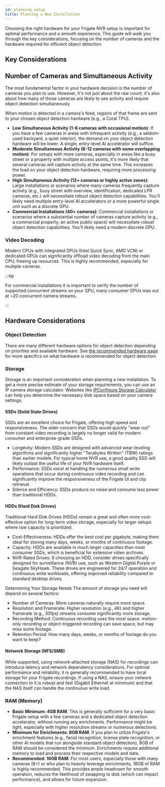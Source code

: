 ```yaml
---
id: planning_setup
title: Planning a New Installation
---
```


Choosing the right hardware for your Frigate NVR setup is important for optimal performance and a smooth experience. This guide will walk you through the key considerations, focusing on the number of cameras and the hardware required for efficient object detection.

## Key Considerations

## Number of Cameras and Simultaneous Activity

The most fundamental factor in your hardware decision is the number of cameras you plan to use. However, it's not just about the raw count; it's also about how many of those cameras are likely to see activity and require object detection simultaneously.

When motion is detected in a camera's feed, regions of that frame are sent to your chosen object detection hardware (e.g., a Coral TPU).

- **Low Simultaneous Activity (1-6 cameras with occasional motion)**: If you have a few cameras in areas with infrequent activity (e.g., a seldom-used backyard, a quiet interior), the demand on your object detection hardware will be lower. A single, entry-level AI accelerator will suffice.
- **Moderate Simultaneous Activity (6-12 cameras with some overlapping motion)**: For setups with more cameras, especially in areas like a busy street or a property with multiple access points, it's more likely that several cameras will capture activity at the same time. This increases the load on your object detection hardware, requiring more processing power.
- **High Simultaneous Activity (12+ cameras or highly active zones)**: Large installations or scenarios where many cameras frequently capture activity (e.g., busy street with overview, identification, dedicated LPR cameras, etc.) will necessitate robust object detection capabilities. You'll likely need multiple entry-level AI accelerators or a more powerful single unit such as a discrete GPU.
- **Commercial Installations (40+ cameras)**: Commercial installations or scenarios where a substantial number of cameras capture activity (e.g., a commercial property, an active public space) will necessitate robust object detection capabilities. You'll likely need a modern discrete GPU.

### Video Decoding

Modern CPUs with integrated GPUs (Intel Quick Sync, AMD VCN) or dedicated GPUs can significantly offload video decoding from the main CPU, freeing up resources. This is highly recommended, especially for multiple cameras.

:::tip

For commercial installations it is important to verify the number of supported concurrent streams on your GPU, many consumer GPUs max out at ~20 concurrent camera streams.

:::

## Hardware Considerations

### Object Detection

There are many different hardware options for object detection depending on priorities and available hardware. See [the recommended hardware page](./hardware.md#detectors) for more specifics on what hardware is recommended for object detection.

### Storage

Storage is an important consideration when planning a new installation. To get a more precise estimate of your storage requirements, you can use an IP camera storage calculator. Websites like [IPConfigure Storage Calculator](https://calculator.ipconfigure.com/) can help you determine the necessary disk space based on your camera settings.


#### SSDs (Solid State Drives)

SSDs are an excellent choice for Frigate, offering high speed and responsiveness. The older concern that SSDs would quickly "wear out" from constant video recording is largely no longer valid for modern consumer and enterprise-grade SSDs.

- Longevity: Modern SSDs are designed with advanced wear-leveling algorithms and significantly higher "Terabytes Written" (TBW) ratings than earlier models. For typical home NVR use, a good quality SSD will likely outlast the useful life of your NVR hardware itself.
- Performance: SSDs excel at handling the numerous small write operations that occur during continuous video recording and can significantly improve the responsiveness of the Frigate UI and clip retrieval.
- Silence and Efficiency: SSDs produce no noise and consume less power than traditional HDDs.

#### HDDs (Hard Disk Drives)

Traditional Hard Disk Drives (HDDs) remain a great and often more cost-effective option for long-term video storage, especially for larger setups where raw capacity is prioritized.

- Cost-Effectiveness: HDDs offer the best cost per gigabyte, making them ideal for storing many days, weeks, or months of continuous footage.
- Capacity: HDDs are available in much larger capacities than most consumer SSDs, which is beneficial for extensive video archives.
- NVR-Rated Drives: If choosing an HDD, consider drives specifically designed for surveillance (NVR) use, such as Western Digital Purple or Seagate SkyHawk. These drives are engineered for 24/7 operation and continuous write workloads, offering improved reliability compared to standard desktop drives.

Determining Your Storage Needs
The amount of storage you need will depend on several factors:

- Number of Cameras: More cameras naturally require more space.
- Resolution and Framerate: Higher resolution (e.g., 4K) and higher framerate (e.g., 30fps) streams consume significantly more storage.
- Recording Method: Continuous recording uses the most space. motion-only recording or object-triggered recording can save space, but may miss some footage.
- Retention Period: How many days, weeks, or months of footage do you want to keep?

#### Network Storage (NFS/SMB)

While supported, using network-attached storage (NAS) for recordings can introduce latency and network dependency considerations. For optimal performance and reliability, it is generally recommended to have local storage for your Frigate recordings. If using a NAS, ensure your network connection to it is robust and fast (Gigabit Ethernet at minimum) and that the NAS itself can handle the continuous write load.

### RAM (Memory)

- **Basic Minimum: 4GB RAM**: This is generally sufficient for a very basic Frigate setup with a few cameras and a dedicated object detection accelerator, without running any enrichments. Performance might be tight, especially with higher resolution streams or numerous detections.
- **Minimum for Enrichments: 8GB RAM**: If you plan to utilize Frigate's enrichment features (e.g., facial recognition, license plate recognition, or other AI models that run alongside standard object detection), 8GB of RAM should be considered the minimum. Enrichments require additional memory to load and process their respective models and data.
- **Recommended: 16GB RAM**: For most users, especially those with many cameras (8+) or who plan to heavily leverage enrichments, 16GB of RAM is highly recommended. This provides ample headroom for smooth operation, reduces the likelihood of swapping to disk (which can impact performance), and allows for future expansion.